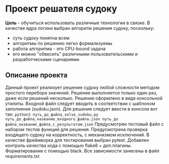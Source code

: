 # Проект решателя судоку

**Цель** - обучиться использовать различные технологии в связке. В качестве ядра логики выбран алгоритм решения судоку, поскольку:

- суть судоку понятна всем
- алгоритмы по решению легко формализуемы
- работа алгоритма - это CPU-bound задача
- его можно "обвесить" различными пользовательскими и разработческими сценариями

## Описание проекта

Данный проект реализует решение судоку любой сложности методом простого перебора значений.
Решение выполняется только один раз, даже если решений несколько.
Решение оформлено в виде консольной утилиты.
Входной файл следует вводить в соответствии с шаблоном заполнения (sudoku.json).
Для решения следует ввести в консоли вот так: `python3 путь_до_файла_solve_sudoku.py путь_до_файла_название_входного_файла.json путь_до файла_название_файла_с_результатом.json`
Предусмотрен тестовый файл с набором тестов функций для решения.
Предусмотрена проверка входящего судоку на корректность, с механизмом исключений.
В качестве фреймворка для тестирования выбран pytest.
Добавлен контроль качества кода с помощью flake8 + доп.плагины.
Форматирование с помощью black.
Все зависимости занесены в файл requirements.txt
